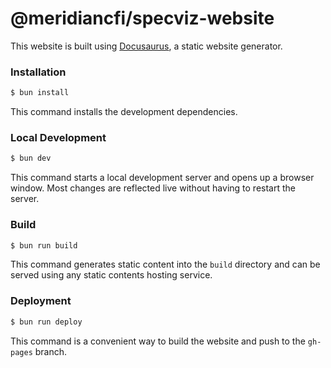 # @meridiancfi/specviz-website

This website is built using [Docusaurus](https://docusaurus.io/), a static website generator.

### Installation

```sh
$ bun install
```

This command installs the development dependencies.

### Local Development

```sh
$ bun dev
```

This command starts a local development server and opens up a browser window. Most changes are reflected live without having to restart the server.

### Build

```sh
$ bun run build
```

This command generates static content into the `build` directory and can be served using any static contents hosting service.

### Deployment

```sh
$ bun run deploy
```

This command is a convenient way to build the website and push to the `gh-pages` branch.
